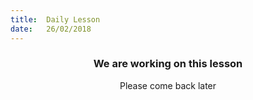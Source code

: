 ```yaml
---
title:  Daily Lesson
date:   26/02/2018
---
```


### <center>We are working on this lesson</center>
<center>Please come back later</center>